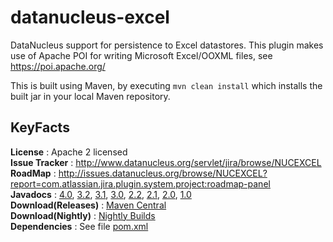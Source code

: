 datanucleus-excel
=================

DataNucleus support for persistence to Excel datastores. This plugin makes use of Apache POI for writing Microsoft
Excel/OOXML files, see https://poi.apache.org/

This is built using Maven, by executing `mvn clean install` which installs the built jar in your local Maven
repository.


KeyFacts
--------
__License__ : Apache 2 licensed  
__Issue Tracker__ : http://www.datanucleus.org/servlet/jira/browse/NUCEXCEL  
__RoadMap__ : http://issues.datanucleus.org/browse/NUCEXCEL?report=com.atlassian.jira.plugin.system.project:roadmap-panel  
__Javadocs__ : [4.0](http://www.datanucleus.org/javadocs/store.excel/4.0/), [3.2](http://www.datanucleus.org/javadocs/store.excel/3.2/), [3.1](http://www.datanucleus.org/javadocs/store.excel/3.1/), [3.0](http://www.datanucleus.org/javadocs/store.excel/3.0/), [2.2](http://www.datanucleus.org/javadocs/store.excel/2.2/), [2.1](http://www.datanucleus.org/javadocs/store.excel/2.1/), [2.0](http://www.datanucleus.org/javadocs/store.excel/2.0/), [1.0](http://www.datanucleus.org/javadocs/store.excel/1.0/)  
__Download(Releases)__ : [Maven Central](http://central.maven.org/maven2/org/datanucleus/datanucleus-excel)  
__Download(Nightly)__ : [Nightly Builds](http://www.datanucleus.org/downloads/maven2-nightly/org/datanucleus/datanucleus-excel)  
__Dependencies__ : See file [pom.xml](pom.xml)  
